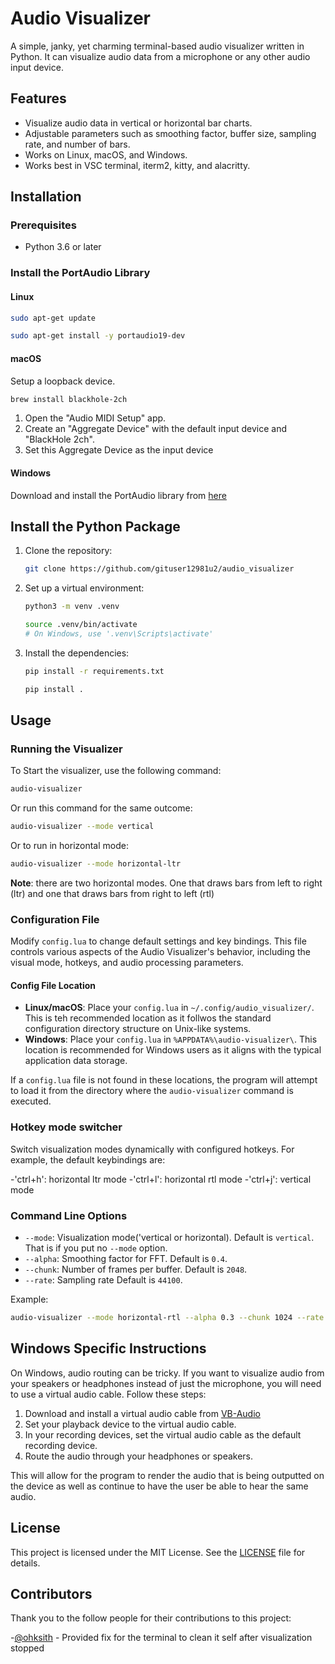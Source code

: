 # Audio Visualizer

A simple, janky, yet charming terminal-based audio visualizer written in Python. It can visualize audio data from a microphone or any other audio input device.

## Features

- Visualize audio data in vertical or horizontal bar charts.
- Adjustable parameters such as smoothing factor, buffer size, sampling rate, and number of bars.
- Works on Linux, macOS, and Windows.
- Works best in VSC terminal, iterm2, kitty, and alacritty.

## Installation

### Prerequisites

- Python 3.6 or later

### Install the PortAudio Library

#### Linux

```bash
sudo apt-get update
```
```bash
sudo apt-get install -y portaudio19-dev
```

#### macOS

Setup a loopback device.

```bash
brew install blackhole-2ch
```

1. Open the "Audio MIDI Setup" app.
2. Create an "Aggregate Device" with the default input device and "BlackHole 2ch".
3. Set this Aggregate Device as the input device

#### Windows

Download and install the PortAudio library from [here](https://files.portaudio.com/download.html)

## Install the Python Package

1. Clone the repository:

    ```bash
    git clone https://github.com/gituser12981u2/audio_visualizer
    ```

2. Set up a virtual environment:

    ```bash
    python3 -m venv .venv
    ```
    ```bash
    source .venv/bin/activate  
    # On Windows, use '.venv\Scripts\activate'
    ```

3. Install the dependencies:

    ```bash
    pip install -r requirements.txt
    ```
    ```bash
    pip install .
    ```

## Usage

### Running the Visualizer

To Start the visualizer, use the following command:

```bash
audio-visualizer
```

Or run this command for the same outcome:

```bash
audio-visualizer --mode vertical
```

Or to run in horizontal mode:

```bash
audio-visualizer --mode horizontal-ltr
```

**Note**: there are two horizontal modes. One that draws bars from left to right (ltr) and one that draws bars from right to left (rtl)

### Configuration File

Modify `config.lua` to change default settings and key bindings. This file controls various aspects of the Audio Visualizer's behavior, including the visual mode, hotkeys, and audio processing parameters.

#### Config File Location

- **Linux/macOS**: Place your `config.lua` in `~/.config/audio_visualizer/`. This is teh recommended location as it follwos the standard configuration directory structure on Unix-like systems.
- **Windows**: Place your `config.lua` in `%APPDATA%\audio-visualizer\`. This location is recommended for Windows users as it aligns with the typical application data storage.

If a `config.lua` file is not found in these locations, the program will attempt to load it from the directory where the `audio-visualizer` command is executed.

### Hotkey mode switcher

Switch visualization modes dynamically with configured hotkeys.
For example, the default keybindings are:

-'ctrl+h': horizontal ltr mode
-'ctrl+l': horizontal rtl mode
-'ctrl+j': vertical mode

### Command Line Options

- `--mode`: Visualization mode('vertical or horizontal). Default is `vertical`. That is if you put no `--mode` option.
- `--alpha`: Smoothing factor for FFT. Default is `0.4`.
- `--chunk`: Number of frames per buffer. Default is `2048`.
- `--rate`: Sampling rate Default is `44100`.

Example:

```bash
audio-visualizer --mode horizontal-rtl --alpha 0.3 --chunk 1024 --rate 48000
```

## Windows Specific Instructions

On Windows, audio routing can be tricky. If you want to visualize audio from your speakers or headphones instead of just the microphone, you will need to use a virtual audio cable. Follow these steps:

1. Download and install a virtual audio cable from [VB-Audio](<https://vb-audio.com/Cable/>)
2. Set your playback device to the virtual audio cable.
3. In your recording devices, set the virtual audio cable as the default recording device.
4. Route the audio through your headphones or speakers.

This will allow for the program to render the audio that is being outputted on the device as well as continue to have the user be able to hear the same audio.

## License

This project is licensed under the MIT License. See the [LICENSE](LICENSE) file for details.

## Contributors
Thank you to the follow people for their contributions to this project:

-[@ohksith](https://github.com/ohksith) - Provided fix for the terminal to clean it self after visualization stopped